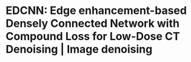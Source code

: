 # EDCNN: Edge enhancement-based Densely Connected Network with Compound Loss for Low-Dose CT Denoising | Image denoising
